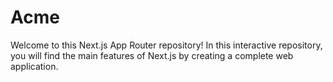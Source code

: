 # Acme
Welcome to this Next.js App Router repository! In this interactive repository, you will find the main features of Next.js by creating a complete web application.
